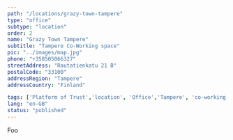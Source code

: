 ```yaml
---
path: "/locations/grazy-town-tampere" 
type: "office" 
subtype: "location" 
order: 2
name: "Grazy Town Tampere"
subtitle: "Tampere Co-Working space"
pic: "../images/map.jpg" 
phone: "+358505066327"
streetAddress: "Rautatienkatu 21 B"
postalCode: "33100"
addressRegion: "Tampere"
addressCountry: "Finland"

tags: ['Platform of Trust','location', 'Office','Tampere', 'co-working']
lang: "en-GB" 
status: "published" 
---
```


Foo
